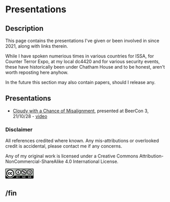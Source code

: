 # Presentations 
## Description

This page contains the presentations I've given or been involved in since 2021, along with links therein.

While I have spoken numerious times in various countries for ISSA, for Counter Terror Expo, at my local dc4420 and for various security events, these have historically been under Chatham House and to be honest, aren't worth reposting here anyhow.

In the future this section may also contain papers, should I release any.

## Presentations

* [Cloudy with a Chance of Misalignment](./21.10.28.bc3.cloudywithchangeofmisalignment.pdf), presented at BeerCon 3, 21/10/28 - [video](https://www.youtube.com/watch?v=Ekku7HC4xmU)

### Disclaimer

All references credited where known. Any mis-attributions or overlooked credit is accidental, please contact me if any concerns.

Any of my original work is licensed under a Creative Commons Attribution-NonCommercial-ShareAlike 4.0 International License.

![Creative Commons logo](./cclogo.png "Creative Commons Attribution-NonCommercial-ShareAlike 4.0 International License")

## /fin

